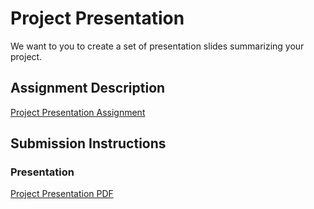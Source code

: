 # Project Presentation
We want to you to create a set of presentation slides summarizing your project.

## Assignment Description
[Project Presentation Assignment](https://education.launchcode.org/liftoff/modules/assignments/project-presentation)

## Submission Instructions

### Presentation
[Project Presentation PDF](https://github.com/christinichka/liftoff-assignments/blob/master/P6-Project_Presentation/capstone-presentation-LIftOff%20Library.pdf)
